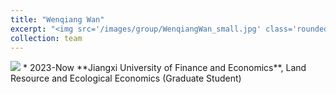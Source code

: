 ```yaml
---
title: "Wenqiang Wan"
excerpt: "<img src='/images/group/WenqiangWan_small.jpg' class='rounded-corners'><br/>Graduate Student (2023)"
collection: team
---
```

<img src='/images/group/WenqiangWan_small.jpg' class='rounded-corners'>
* 2023-Now **Jiangxi University of Finance and Economics**, Land Resource and Ecological Economics (Graduate Student)
